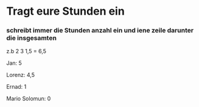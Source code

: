 # Tragt eure Stunden ein
### schreibt immer die Stunden anzahl ein und iene zeile darunter die insgesamten
z.b 2 3 1,5
= 6,5


Jan: 5



Lorenz: 4,5



Ernad: 1



Mario Solomun: 0
